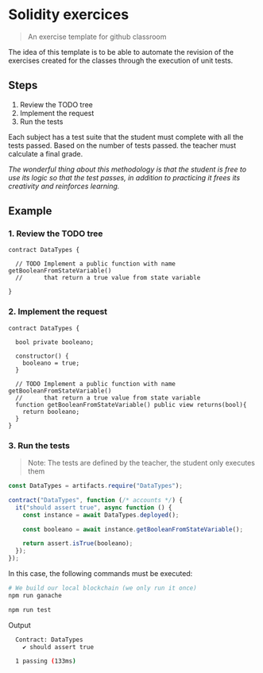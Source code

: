 # Solidity exercices
>An exercise template for github classroom

The idea of this template is to be able to automate the revision of the exercises created for the classes through the execution of unit tests.

## Steps

1. Review the TODO tree
2. Implement the request
3. Run the tests

Each subject has a test suite that the student must complete with all the tests passed. Based on the number of tests passed. the teacher must calculate a final grade.

*The wonderful thing about this methodology is that the student is free to use its logic so that the test passes, in addition to practicing it frees its creativity and reinforces learning.*

## Example

### 1.  Review the TODO tree

```solidity
contract DataTypes {

  // TODO Implement a public function with name getBooleanFromStateVariable()
  //      that return a true value from state variable

}
```

### 2. Implement the request

```solidity
contract DataTypes {

  bool private booleano;

  constructor() {
    booleano = true;
  }

  // TODO Implement a public function with name getBooleanFromStateVariable()
  //      that return a true value from state variable
  function getBooleanFromStateVariable() public view returns(bool){
    return booleano;
  }
}
```

### 3. Run the tests

> Note: The tests are defined by the teacher, the student only executes them

```js
const DataTypes = artifacts.require("DataTypes");

contract("DataTypes", function (/* accounts */) {
  it("should assert true", async function () {
    const instance = await DataTypes.deployed();

    const booleano = await instance.getBooleanFromStateVariable();

    return assert.isTrue(booleano);
  });
});

```

In this case, the following commands must be executed:

```bash
# We build our local blockchain (we only run it once)
npm run ganache

npm run test
```

Output

```bash
  Contract: DataTypes
    ✔ should assert true

  1 passing (133ms)
```

